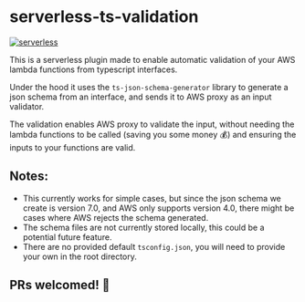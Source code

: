 # serverless-ts-validation

[![serverless](http://public.serverless.com/badges/v3.svg)](http://www.serverless.com)

This is a serverless plugin made to enable automatic validation of your AWS lambda functions from typescript interfaces.

Under the hood it uses the `ts-json-schema-generator` library to generate a json schema from an interface, and sends it to AWS proxy as an input validator.

The validation enables AWS proxy to validate the input, without needing the lambda functions to be called (saving you some money 💰) and ensuring the inputs to your functions are valid.

## Notes:

- This currently works for simple cases, but since the json schema we create is version 7.0, and AWS only supports version 4.0, there might be cases where AWS rejects the schema generated.
- The schema files are not currently stored locally, this could be a potential future feature.
- There are no provided default `tsconfig.json`, you will need to provide your own in the root directory.

## PRs welcomed! 🙂

